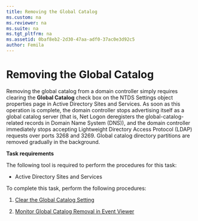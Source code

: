 ```yaml
---
title: Removing the Global Catalog
ms.custom: na
ms.reviewer: na
ms.suite: na
ms.tgt_pltfrm: na
ms.assetid: 0baf8eb2-2d30-47aa-adf0-37ac0e3d92c5
author: Femila
---
```

# Removing the Global Catalog
  Removing the global catalog from a domain controller simply requires clearing the **Global Catalog** check box on the NTDS Settings object properties page in Active Directory Sites and Services. As soon as this operation is complete, the domain controller stops advertising itself as a global catalog server \(that is, Net Logon deregisters the global\-catalog\-related records in Domain Name System \(DNS\)\), and the domain controller immediately stops accepting Lightweight Directory Access Protocol \(LDAP\) requests over ports 3268 and 3269. Global catalog directory partitions are removed gradually in the background.  
  
 **Task requirements**  
  
 The following tool is required to perform the procedures for this task:  
  
-   Active Directory Sites and Services  
  
 To complete this task, perform the following procedures:  
  
1.  [Clear the Global Catalog Setting](../Topic/Clear-the-Global-Catalog-Setting.md)  
  
2.  [Monitor Global Catalog Removal in Event Viewer](../Topic/Monitor-Global-Catalog-Removal-in-Event-Viewer.md)  
  
  